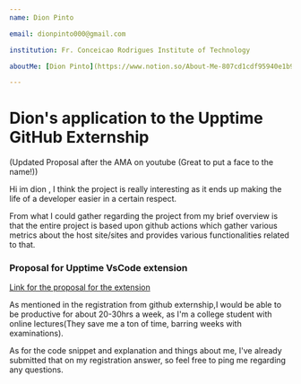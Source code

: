 ```yaml
---
name: Dion Pinto

email: dionpinto000@gmail.com

institution: Fr. Conceicao Rodrigues Institute of Technology

aboutMe: [Dion Pinto](https://www.notion.so/About-Me-807cd1cdf95940e1b97a92093c4be2bb)

---
```


# Dion's application to the Upptime GitHub Externship

(Updated Proposal after the AMA on youtube (Great to put a face to the name!))

Hi im dion , I think the project is really interesting as it ends up making the life of a developer easier in a certain respect. 

From what I could gather regarding the project from my brief overview is that the entire project is based upon github actions which gather various metrics about the host site/sites and provides various functionalities related to that.

### Proposal for Upptime VsCode extension

[Link for the proposal for the extension](https://www.notion.so/GitHub-Externship-a25eece46edc4d32acaa46d58fae1b0d)



As mentioned in the registration from github externship,I would be able to be productive for about 20-30hrs a week, as I'm a college student with online lectures(They save me a ton of time, barring weeks with examinations).

As for the code snippet and explanation and things about me, I've already submitted that on my registration answer, so feel free to ping me regarding any questions.